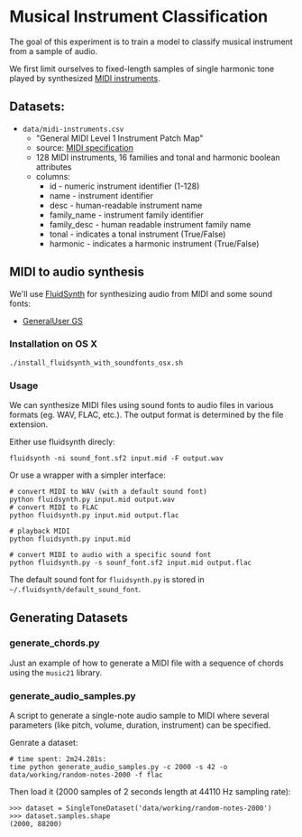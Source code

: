 # Musical Instrument Classification

The goal of this experiment is to train a model to classify musical instrument from a sample of audio.

We first limit ourselves to fixed-length samples of single harmonic tone played by synthesized [MIDI instruments](https://www.midi.org/specifications/item/gm-level-1-sound-set).

## Datasets:

- `data/midi-instruments.csv`
  - "General MIDI Level 1 Instrument Patch Map"
  - source: [MIDI specification](https://www.midi.org/specifications/item/gm-level-1-sound-set)
  - 128 MIDI instruments, 16 families and tonal and harmonic boolean attributes
  - columns:
    - id - numeric instrument identifier (1-128)
    - name - instrument identifier
    - desc - human-readable instrument name
    - family_name - instrument family identifier
    - family_desc - human readable instrument family name
    - tonal - indicates a tonal instrument (True/False)
    - harmonic - indicates a harmonic instrument (True/False)

## MIDI to audio synthesis

We'll use [FluidSynth](http://www.fluidsynth.org) for synthesizing audio from MIDI and some sound fonts:

- [GeneralUser GS](http://www.schristiancollins.com/generaluser.php)

### Installation on OS X

`./install_fluidsynth_with_soundfonts_osx.sh`

### Usage

We can synthesize MIDI files using sound fonts to audio files in various formats (eg. WAV, FLAC, etc.). The output format is determined by the file extension.

Either use fluidsynth direcly:

```
fluidsynth -ni sound_font.sf2 input.mid -F output.wav
```

Or use a wrapper with a simpler interface:

```
# convert MIDI to WAV (with a default sound font)
python fluidsynth.py input.mid output.wav
# convert MIDI to FLAC
python fluidsynth.py input.mid output.flac

# playback MIDI
python fluidsynth.py input.mid

# convert MIDI to audio with a specific sound font
python fluidsynth.py -s sounf_font.sf2 input.mid output.flac
```

The default sound font for `fluidsynth.py` is stored in `~/.fluidsynth/default_sound_font`.

## Generating Datasets

### generate_chords.py

Just an example of how to generate a MIDI file with a sequence of chords using the `music21` library.

### generate_audio_samples.py

A script to generate a single-note audio sample to MIDI where several parameters (like pitch, volume, duration, instrument) can be specified.

Genrate a dataset:

```
# time spent: 2m24.281s:
time python generate_audio_samples.py -c 2000 -s 42 -o data/working/random-notes-2000 -f flac
```

Then load it (2000 samples of 2 seconds length at 44110 Hz sampling rate):

```
>>> dataset = SingleToneDataset('data/working/random-notes-2000')
>>> dataset.samples.shape
(2000, 88200)
```
